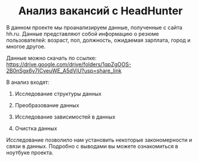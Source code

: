 # <center>  Анализ вакансий c HeadHunter<center>

В данном проекте мы проанализируем данные, полученные с сайта hh.ru. Данные представляют собой информацию о резюме пользователей: возраст, пол, должность, ожидаемая зарплата, город и многое другое. 

Данные можно скачать по ссылке: https://drive.google.com/drive/folders/1qpZgOOS-2B0nSgx6y7ICveuWE_A5dViU?usp=share_link

В анализ входят:

1. Исследование структуры данных

2. Преобразование данных

3. Исследование зависимостей в данных

4. Очистка данных 

Исследование позволило нам установить некоторые закономерности и связи в данных. Подробно с выводами вы можете ознакомиться в ноутбуке проекта.